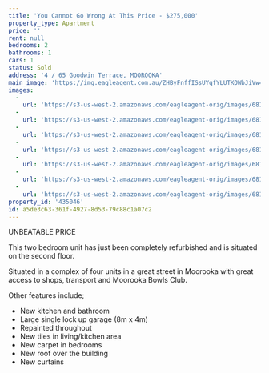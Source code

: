 ```yaml
---
title: 'You Cannot Go Wrong At This Price - $275,000'
property_type: Apartment
price: ''
rent: null
bedrooms: 2
bathrooms: 1
cars: 1
status: Sold
address: '4 / 65 Goodwin Terrace, MOOROOKA'
main_image: 'https://img.eagleagent.com.au/ZHByFnffISsUYqfYLUTKOWbJiVw=/1280x854/smart/https://s3-us-west-2.amazonaws.com/eagleagent-orig/images/6819949/106791531-image-M.jpg'
images:
  -
    url: 'https://s3-us-west-2.amazonaws.com/eagleagent-orig/images/6819955/106791531-image-F.jpg'
  -
    url: 'https://s3-us-west-2.amazonaws.com/eagleagent-orig/images/6819954/106791531-image-E.jpg'
  -
    url: 'https://s3-us-west-2.amazonaws.com/eagleagent-orig/images/6819953/106791531-image-D.jpg'
  -
    url: 'https://s3-us-west-2.amazonaws.com/eagleagent-orig/images/6819952/106791531-image-C.jpg'
  -
    url: 'https://s3-us-west-2.amazonaws.com/eagleagent-orig/images/6819951/106791531-image-B.jpg'
  -
    url: 'https://s3-us-west-2.amazonaws.com/eagleagent-orig/images/6819950/106791531-image-A.jpg'
  -
    url: 'https://s3-us-west-2.amazonaws.com/eagleagent-orig/images/6819949/106791531-image-M.jpg'
property_id: '435046'
id: a5de3c63-361f-4927-8d53-79c88c1a07c2
---
```

UNBEATABLE PRICE

This two bedroom unit has just been completely refurbished and is situated on the second floor.

Situated in a complex of four units in a great street in Moorooka with great access to shops, transport and Moorooka Bowls Club.

Other features include;
* New kitchen and bathroom
* Large single lock up garage (8m x 4m)
* Repainted throughout
* New tiles in living/kitchen area
* New carpet in bedrooms
* New roof over the building
* New curtains